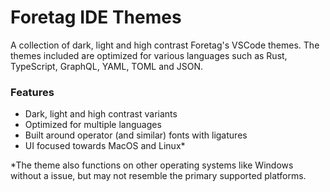 
# Foretag IDE Themes

A collection of dark, light and high contrast Foretag's VSCode themes. The themes included are optimized for various languages such as Rust, TypeScript, GraphQL, YAML, TOML and JSON.

### Features
- Dark, light and high contrast variants
- Optimized for multiple languages
- Built around operator (and similar) fonts with ligatures
- UI focused towards MacOS and Linux*


*The theme also functions on other operating systems like Windows without a issue, but may not resemble the primary supported platforms.


